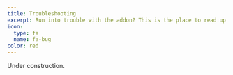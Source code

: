 ```yaml
---
title: Troubleshooting
excerpt: Run into trouble with the addon? This is the place to read up on what to do.
icon:
  type: fa
  name: fa-bug
color: red
---
```


Under construction.
